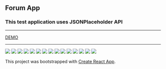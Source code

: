 <h2>Forum App</h2>
<h3>This test application uses JSONPlaceholder API</h3>
<hr/>
<a href="https://upbeat-morse-7483a5.netlify.app/">DEMO</a>
<hr/>
<img src='http://ilhov.space/img-github/Forum-app-1.png'>
<img src='http://ilhov.space/img-github/Forum-app-2.png'>
<img src='http://ilhov.space/img-github/Forum-app-2-1.png'>
<img src='http://ilhov.space/img-github/Forum-app-3.png'>
<img src='http://ilhov.space/img-github/Forum-app-4.png'>
<img src='http://ilhov.space/img-github/Forum-app-5.png'>
<img src='http://ilhov.space/img-github/Forum-app-6.png'>
<img src='http://ilhov.space/img-github/Forum-app-7.png'>
<img src='http://ilhov.space/img-github/Forum-app-8.png'>
<img src='http://ilhov.space/img-github/Forum-app-9.png'>
<img src='http://ilhov.space/img-github/Forum-app-10.png'>
<img src='http://ilhov.space/img-github/Forum-app-11.png'>
<img src='http://ilhov.space/img-github/Forum-app-12.png'>
<img src='http://ilhov.space/img-github/Forum-app-13.png'>
<img src='http://ilhov.space/img-github/Forum-app-14.png'>

This project was bootstrapped with [Create React App](https://github.com/facebook/create-react-app).
